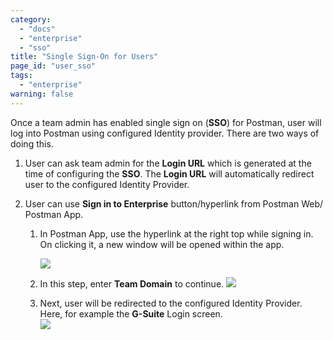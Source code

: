 ```yaml
---
category:
  - "docs"
  - "enterprise"
  - "sso"
title: "Single Sign-On for Users"
page_id: "user_sso"
tags: 
  - "enterprise"
warning: false
---
```


Once a team admin has enabled single sign on (**SSO**) for Postman, user will log into Postman using configured Identity provider. There are two ways of doing this.

1.  User can ask team admin for the **Login URL** which is generated at the time of configuring the **SSO**. The **Login URL** will automatically redirect user to the configured Identity Provider.

2.  User can use **Sign in to Enterprise** button/hyperlink from Postman Web/ Postman App.  

    1.  In Postman App, use the hyperlink at the right top while signing in. On clicking it, a new window will be opened within the app.  

        ![](https://s3.amazonaws.com/postman-static-getpostman-com/postman-docs/59036606.png)
    2.  In this step, enter **Team Domain** to continue. **![](https://s3.amazonaws.com/postman-static-getpostman-com/postman-docs/59037264.png)**
    3.  Next, user will be redirected to the configured Identity Provider. Here, for example the **G-Suite** Login screen.  
        ![](https://s3.amazonaws.com/postman-static-getpostman-com/postman-docs/59036889.png)  
